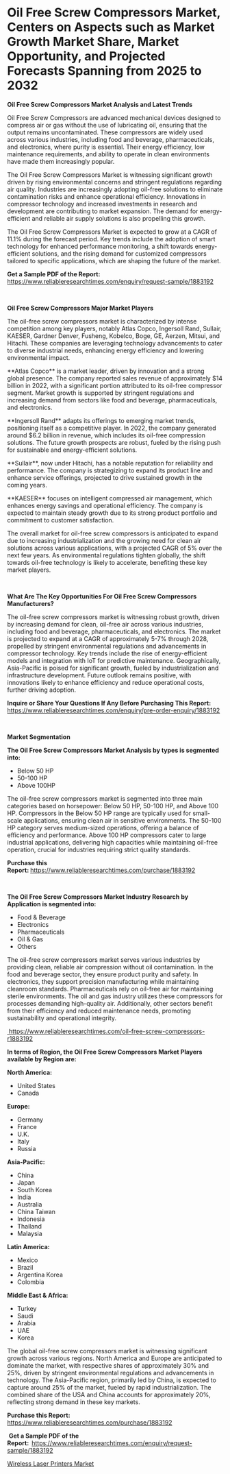 <p><h1>Oil Free Screw Compressors Market, Centers on Aspects such as Market Growth Market Share, Market Opportunity, and Projected Forecasts Spanning from 2025 to 2032</h1></p><p><strong>Oil Free Screw Compressors Market Analysis and Latest Trends</strong></p>
<p><p>Oil Free Screw Compressors are advanced mechanical devices designed to compress air or gas without the use of lubricating oil, ensuring that the output remains uncontaminated. These compressors are widely used across various industries, including food and beverage, pharmaceuticals, and electronics, where purity is essential. Their energy efficiency, low maintenance requirements, and ability to operate in clean environments have made them increasingly popular.</p><p>The Oil Free Screw Compressors Market is witnessing significant growth driven by rising environmental concerns and stringent regulations regarding air quality. Industries are increasingly adopting oil-free solutions to eliminate contamination risks and enhance operational efficiency. Innovations in compressor technology and increased investments in research and development are contributing to market expansion. The demand for energy-efficient and reliable air supply solutions is also propelling this growth.</p><p>The Oil Free Screw Compressors Market is expected to grow at a CAGR of 11.1% during the forecast period. Key trends include the adoption of smart technology for enhanced performance monitoring, a shift towards energy-efficient solutions, and the rising demand for customized compressors tailored to specific applications, which are shaping the future of the market.</p></p>
<p><strong>Get a Sample PDF of the Report:&nbsp;</strong> <a href="https://www.reliableresearchtimes.com/enquiry/request-sample/1883192?utm_campaign=2175&utm_medium=2&utm_source=Github&utm_content=ia&utm_term=22022025&utm_id=oil-free-screw-compressors">https://www.reliableresearchtimes.com/enquiry/request-sample/1883192</a></p>
<p>&nbsp;</p>
<p><strong>Oil Free Screw Compressors Major Market Players</strong></p>
<p><p>The oil-free screw compressors market is characterized by intense competition among key players, notably Atlas Copco, Ingersoll Rand, Sullair, KAESER, Gardner Denver, Fusheng, Kobelco, Boge, GE, Aerzen, Mitsui, and Hitachi. These companies are leveraging technology advancements to cater to diverse industrial needs, enhancing energy efficiency and lowering environmental impact.</p><p>**Atlas Copco** is a market leader, driven by innovation and a strong global presence. The company reported sales revenue of approximately $14 billion in 2022, with a significant portion attributed to its oil-free compressor segment. Market growth is supported by stringent regulations and increasing demand from sectors like food and beverage, pharmaceuticals, and electronics.</p><p>**Ingersoll Rand** adapts its offerings to emerging market trends, positioning itself as a competitive player. In 2022, the company generated around $6.2 billion in revenue, which includes its oil-free compression solutions. The future growth prospects are robust, fueled by the rising push for sustainable and energy-efficient solutions.</p><p>**Sullair**, now under Hitachi, has a notable reputation for reliability and performance. The company is strategizing to expand its product line and enhance service offerings, projected to drive sustained growth in the coming years.</p><p>**KAESER** focuses on intelligent compressed air management, which enhances energy savings and operational efficiency. The company is expected to maintain steady growth due to its strong product portfolio and commitment to customer satisfaction.</p><p>The overall market for oil-free screw compressors is anticipated to expand due to increasing industrialization and the growing need for clean air solutions across various applications, with a projected CAGR of 5% over the next few years. As environmental regulations tighten globally, the shift towards oil-free technology is likely to accelerate, benefiting these key market players.</p></p>
<p>&nbsp;</p>
<p><strong>What Are The Key Opportunities For Oil Free Screw Compressors Manufacturers?</strong></p>
<p><p>The oil-free screw compressors market is witnessing robust growth, driven by increasing demand for clean, oil-free air across various industries, including food and beverage, pharmaceuticals, and electronics. The market is projected to expand at a CAGR of approximately 5-7% through 2028, propelled by stringent environmental regulations and advancements in compressor technology. Key trends include the rise of energy-efficient models and integration with IoT for predictive maintenance. Geographically, Asia-Pacific is poised for significant growth, fueled by industrialization and infrastructure development. Future outlook remains positive, with innovations likely to enhance efficiency and reduce operational costs, further driving adoption.</p></p>
<p><strong>Inquire or Share Your Questions If Any Before Purchasing This Report:</strong> <a href="https://www.reliableresearchtimes.com/enquiry/pre-order-enquiry/1883192?utm_campaign=2175&utm_medium=2&utm_source=Github&utm_content=ia&utm_term=22022025&utm_id=oil-free-screw-compressors">https://www.reliableresearchtimes.com/enquiry/pre-order-enquiry/1883192</a></p>
<p>&nbsp;</p>
<p><strong>Market Segmentation</strong></p>
<p><strong>The Oil Free Screw Compressors Market Analysis by types is segmented into:</strong></p>
<p><ul><li>Below 50 HP</li><li>50-100 HP</li><li>Above 100HP</li></ul></p>
<p><p>The oil-free screw compressors market is segmented into three main categories based on horsepower: Below 50 HP, 50-100 HP, and Above 100 HP. Compressors in the Below 50 HP range are typically used for small-scale applications, ensuring clean air in sensitive environments. The 50-100 HP category serves medium-sized operations, offering a balance of efficiency and performance. Above 100 HP compressors cater to large industrial applications, delivering high capacities while maintaining oil-free operation, crucial for industries requiring strict quality standards.</p></p>
<p><strong>Purchase this Report:&nbsp;</strong><a href="https://www.reliableresearchtimes.com/purchase/1883192?utm_campaign=2175&utm_medium=2&utm_source=Github&utm_content=ia&utm_term=22022025&utm_id=oil-free-screw-compressors">https://www.reliableresearchtimes.com/purchase/1883192</a></p>
<p>&nbsp;</p>
<p><strong>The Oil Free Screw Compressors Market Industry Research by Application is segmented into:</strong></p>
<p><ul><li>Food & Beverage</li><li>Electronics</li><li>Pharmaceuticals</li><li>Oil & Gas</li><li>Others</li></ul></p>
<p><p>The oil-free screw compressors market serves various industries by providing clean, reliable air compression without oil contamination. In the food and beverage sector, they ensure product purity and safety. In electronics, they support precision manufacturing while maintaining cleanroom standards. Pharmaceuticals rely on oil-free air for maintaining sterile environments. The oil and gas industry utilizes these compressors for processes demanding high-quality air. Additionally, other sectors benefit from their efficiency and reduced maintenance needs, promoting sustainability and operational integrity.</p></p>
<p><a href="https://www.reliableresearchtimes.com/oil-free-screw-compressors-r1883192?utm_campaign=2175&utm_medium=2&utm_source=Github&utm_content=ia&utm_term=22022025&utm_id=oil-free-screw-compressors">&nbsp;https://www.reliableresearchtimes.com/oil-free-screw-compressors-r1883192</a></p>
<p><strong>In terms of Region, the Oil Free Screw Compressors Market Players available by Region are:</strong></p>
<p>
    <p> <strong> North America: </strong>
        <ul>
            <li>United States</li>
            <li>Canada</li>
        </ul>
        </p> 
    <p> <strong> Europe: </strong>
        <ul>
            <li>Germany</li>
            <li>France</li>
            <li>U.K.</li>
            <li>Italy</li>
            <li>Russia</li>
        </ul>
        </p> 
    <p> <strong> Asia-Pacific: </strong>
        <ul>
            <li>China</li>
            <li>Japan</li>
            <li>South Korea</li>
            <li>India</li>
            <li>Australia</li>
            <li>China Taiwan</li>
            <li>Indonesia</li>
            <li>Thailand</li>
            <li>Malaysia</li>
        </ul>
        </p> 
    <p> <strong> Latin America: </strong>
        <ul>
            <li>Mexico</li>
            <li>Brazil</li>
            <li>Argentina Korea</li>
            <li>Colombia</li>
        </ul>
        </p> 
    <p> <strong> Middle East & Africa: </strong>
        <ul>
            <li>Turkey</li>
            <li>Saudi</li>
            <li>Arabia</li>
            <li>UAE</li>
            <li>Korea</li>
        </ul>
    </p>
    </p>
<p><p>The global oil-free screw compressors market is witnessing significant growth across various regions. North America and Europe are anticipated to dominate the market, with respective shares of approximately 30% and 25%, driven by stringent environmental regulations and advancements in technology. The Asia-Pacific region, primarily led by China, is expected to capture around 25% of the market, fueled by rapid industrialization. The combined share of the USA and China accounts for approximately 20%, reflecting strong demand in these key markets.</p></p>
<p><strong>Purchase this Report: </strong><a href="https://www.reliableresearchtimes.com/purchase/1883192?utm_campaign=2175&utm_medium=2&utm_source=Github&utm_content=ia&utm_term=22022025&utm_id=oil-free-screw-compressors">https://www.reliableresearchtimes.com/purchase/1883192</a></p>
<p>&nbsp;<strong>Get a Sample PDF of the Report:&nbsp;&nbsp;</strong><a href="https://www.reliableresearchtimes.com/enquiry/request-sample/1883192?utm_campaign=2175&utm_medium=2&utm_source=Github&utm_content=ia&utm_term=22022025&utm_id=oil-free-screw-compressors">https://www.reliableresearchtimes.com/enquiry/request-sample/1883192</a></p>
<p><strong></strong></p>
<p><p><a href="https://github.com/jerhoskinson197676/Market-Research-Report-List-1/blob/main/wireless-laser-printers-market.md?utm_campaign=2175&utm_medium=2&utm_source=Github&utm_content=ia&utm_term=22022025&utm_id=oil-free-screw-compressors">Wireless Laser Printers Market</a></p></p>
